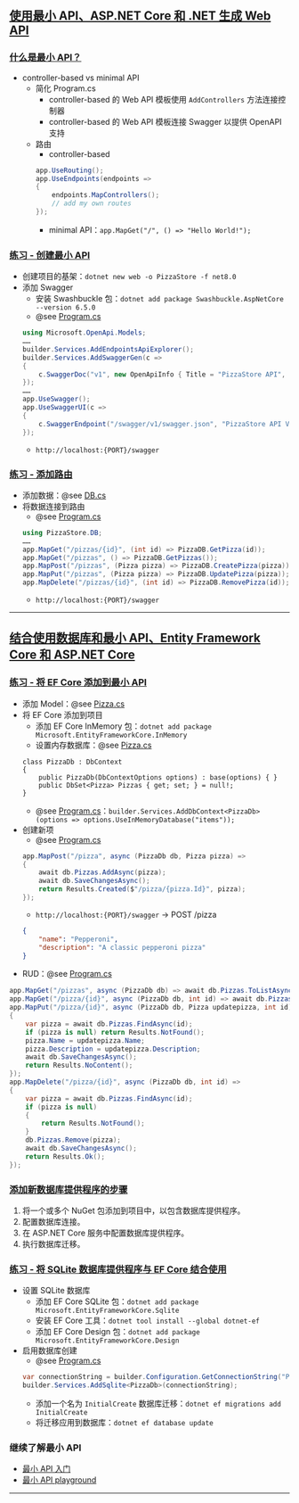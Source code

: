 ## [使用最小 API、ASP.NET Core 和 .NET 生成 Web API](https://learn.microsoft.com/zh-cn/training/modules/build-web-api-minimal-api/)
### [什么是最小 API？](https://learn.microsoft.com/zh-cn/training/modules/build-web-api-minimal-api/2-what-is-minimal-api)
- controller-based vs minimal API
    - 简化 Program.cs
        - controller-based 的 Web API 模板使用 `AddControllers` 方法连接控制器
        - controller-based 的 Web API 模板连接 Swagger 以提供 OpenAPI 支持
    - 路由
        - controller-based
        ```csharp
        app.UseRouting();
        app.UseEndpoints(endpoints =>
        {
            endpoints.MapControllers();
            // add my own routes
        });
        ```
        - minimal API：`app.MapGet("/", () => "Hello World!");`
### [练习 - 创建最小 API](https://learn.microsoft.com/zh-cn/training/modules/build-web-api-minimal-api/3-exercise-create-minimal-api)
- 创建项目的基架：`dotnet new web -o PizzaStore -f net8.0`
- 添加 Swagger
    - 安装 Swashbuckle 包：`dotnet add package Swashbuckle.AspNetCore --version 6.5.0`
    - @see [Program.cs](Program.cs)
    ```csharp
    using Microsoft.OpenApi.Models;
    ……
    builder.Services.AddEndpointsApiExplorer();
    builder.Services.AddSwaggerGen(c =>
    {
        c.SwaggerDoc("v1", new OpenApiInfo { Title = "PizzaStore API", Description = "Making the Pizzas you love", Version = "v1" });
    });
    ……
    app.UseSwagger();
    app.UseSwaggerUI(c =>
    {
        c.SwaggerEndpoint("/swagger/v1/swagger.json", "PizzaStore API V1");
    });
    ```
    - `http://localhost:{PORT}/swagger`
### [练习 - 添加路由](https://learn.microsoft.com/zh-cn/training/modules/build-web-api-minimal-api/5-exercise-advanced-commands)
- 添加数据：@see [DB.cs](Db.cs)
- 将数据连接到路由
    - @see [Program.cs](Program.cs)
    ```csharp
    using PizzaStore.DB;
    ……
    app.MapGet("/pizzas/{id}", (int id) => PizzaDB.GetPizza(id));
    app.MapGet("/pizzas", () => PizzaDB.GetPizzas());
    app.MapPost("/pizzas", (Pizza pizza) => PizzaDB.CreatePizza(pizza));
    app.MapPut("/pizzas", (Pizza pizza) => PizzaDB.UpdatePizza(pizza));
    app.MapDelete("/pizzas/{id}", (int id) => PizzaDB.RemovePizza(id));
    ```
    - `http://localhost:{PORT}/swagger`
---
## [结合使用数据库和最小 API、Entity Framework Core 和 ASP.NET Core](https://learn.microsoft.com/zh-cn/training/modules/build-web-api-minimal-database/)
### [练习 - 将 EF Core 添加到最小 API](https://learn.microsoft.com/zh-cn/training/modules/build-web-api-minimal-database/3-exercise-add-entity-framework-core)
- 添加 Model：@see [Pizza.cs](Models/Pizza.cs)
- 将 EF Core 添加到项目
    - 添加 EF Core InMemory 包：`dotnet add package Microsoft.EntityFrameworkCore.InMemory`
    - 设置内存数据库：@see [Pizza.cs](Models/Pizza.cs)
    ```
    class PizzaDb : DbContext
    {
        public PizzaDb(DbContextOptions options) : base(options) { }
        public DbSet<Pizza> Pizzas { get; set; } = null!;
    }
    ```
    - @see [Program.cs](Program.cs)：`builder.Services.AddDbContext<PizzaDb>(options => options.UseInMemoryDatabase("items"));`
- 创建新项
    - @see [Program.cs](Program.cs)
    ```csharp
    app.MapPost("/pizza", async (PizzaDb db, Pizza pizza) =>
    {
        await db.Pizzas.AddAsync(pizza);
        await db.SaveChangesAsync();
        return Results.Created($"/pizza/{pizza.Id}", pizza);
    });
    ```
    - `http://localhost:{PORT}/swagger` → POST /pizza
    ```json
    {
        "name": "Pepperoni",
        "description": "A classic pepperoni pizza"
    }
    ```
- RUD：@see [Program.cs](Program.cs)
```csharp
app.MapGet("/pizzas", async (PizzaDb db) => await db.Pizzas.ToListAsync());
app.MapGet("/pizza/{id}", async (PizzaDb db, int id) => await db.Pizzas.FindAsync(id));
app.MapPut("/pizza/{id}", async (PizzaDb db, Pizza updatepizza, int id) =>
{
    var pizza = await db.Pizzas.FindAsync(id);
    if (pizza is null) return Results.NotFound();
    pizza.Name = updatepizza.Name;
    pizza.Description = updatepizza.Description;
    await db.SaveChangesAsync();
    return Results.NoContent();
});
app.MapDelete("/pizza/{id}", async (PizzaDb db, int id) =>
{
    var pizza = await db.Pizzas.FindAsync(id);
    if (pizza is null)
    {
        return Results.NotFound();
    }
    db.Pizzas.Remove(pizza);
    await db.SaveChangesAsync();
    return Results.Ok();
});
```
### [添加新数据库提供程序的步骤](https://learn.microsoft.com/zh-cn/training/modules/build-web-api-minimal-database/4-add-sqlite-database-provider)
1. 将一个或多个 NuGet 包添加到项目中，以包含数据库提供程序。
2. 配置数据库连接。
3. 在 ASP.NET Core 服务中配置数据库提供程序。
4. 执行数据库迁移。
### [练习 - 将 SQLite 数据库提供程序与 EF Core 结合使用](https://learn.microsoft.com/zh-cn/training/modules/build-web-api-minimal-database/5-exercise-use-sqlite-database)
- 设置 SQLite 数据库
    - 添加 EF Core SQLite 包：`dotnet add package Microsoft.EntityFrameworkCore.Sqlite`
    - 安装 EF Core 工具：`dotnet tool install --global dotnet-ef`
    - 添加 EF Core Design 包：`dotnet add package Microsoft.EntityFrameworkCore.Design`
- 启用数据库创建
    - @see [Program.cs](Program.cs)
    ```csharp
    var connectionString = builder.Configuration.GetConnectionString("Pizzas") ?? "Data Source=Pizzas.db";
    builder.Services.AddSqlite<PizzaDb>(connectionString);
    ```
    - 添加一个名为 `InitialCreate` 数据库迁移：`dotnet ef migrations add InitialCreate`
    - 将迁移应用到数据库：`dotnet ef database update`
### 继续了解最小 API
- [最小 API 入门](https://minimal-apis.github.io/)
- [最小 API playground](https://github.com/DamianEdwards/MinimalApiPlayground)
---
